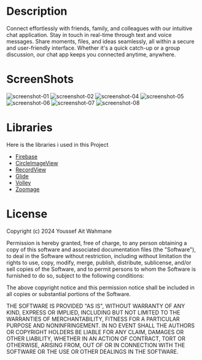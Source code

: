 # Description
Connect effortlessly with friends, family, and colleagues with our intuitive chat application. Stay in touch in real-time through text and voice messages. 
Share moments, files, and ideas seamlessly, 
all within a secure and user-friendly interface. Whether it's a quick catch-up or a group discussion, our chat app keeps you connected anytime, anywhere.

# ScreenShots
![screenshot-01](ScreenShot/Login.png)
![screenshot-02](ScreenShot/Chat.png)
![screenshot-04](ScreenShot/Profile.png)
![screenshot-05](ScreenShot/Friends_request.png)
![screenshot-06](ScreenShot/Settings.png)
![screenshot-07](ScreenShot/Frinds_Profile.png)
![screenshot-08](ScreenShot/Friends.png)

# Libraries
Here is the libraries i used in this Project
- [Firebase](https://firebase.google.com/)
- [CircleImageView](https://github.com/hdodenhof/CircleImageView)
- [RecordView](https://github.com/3llomi/RecordView)
- [Glide](https://github.com/bumptech/glide)
- [Volley](https://github.com/google/volley?tab=readme-ov-file)
- [Zoomage](https://github.com/jsibbold/zoomage)

# License

Copyright (c) 2024 Youssef Ait Wahmane

Permission is hereby granted, free of charge, to any person obtaining a copy
of this software and associated documentation files (the "Software"), to deal
in the Software without restriction, including without limitation the rights
to use, copy, modify, merge, publish, distribute, sublicense, and/or sell
copies of the Software, and to permit persons to whom the Software is
furnished to do so, subject to the following conditions:

The above copyright notice and this permission notice shall be included in all
copies or substantial portions of the Software.

THE SOFTWARE IS PROVIDED "AS IS", WITHOUT WARRANTY OF ANY KIND, EXPRESS OR
IMPLIED, INCLUDING BUT NOT LIMITED TO THE WARRANTIES OF MERCHANTABILITY,
FITNESS FOR A PARTICULAR PURPOSE AND NONINFRINGEMENT. IN NO EVENT SHALL THE
AUTHORS OR COPYRIGHT HOLDERS BE LIABLE FOR ANY CLAIM, DAMAGES OR OTHER
LIABILITY, WHETHER IN AN ACTION OF CONTRACT, TORT OR OTHERWISE, ARISING FROM,
OUT OF OR IN CONNECTION WITH THE SOFTWARE OR THE USE OR OTHER DEALINGS IN THE
SOFTWARE.

